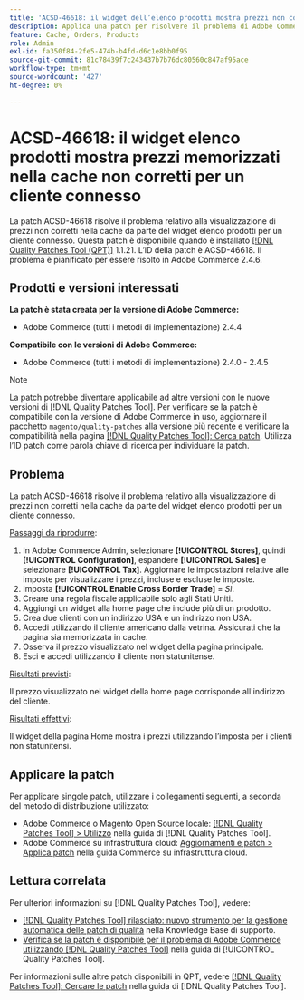 ```yaml
---
title: 'ACSD-46618: il widget dell’elenco prodotti mostra prezzi non corretti nella cache per il cliente connesso'
description: Applica una patch per risolvere il problema di Adobe Commerce, in cui il widget dell’elenco dei prodotti mostra prezzi memorizzati nella cache non corretti per un cliente connesso.
feature: Cache, Orders, Products
role: Admin
exl-id: fa350f84-2fe5-474b-b4fd-d6c1e8bb0f95
source-git-commit: 81c78439f7c243437b7b76dc80560c847af95ace
workflow-type: tm+mt
source-wordcount: '427'
ht-degree: 0%

---
```


# ACSD-46618: il widget elenco prodotti mostra prezzi memorizzati nella cache non corretti per un cliente connesso

La patch ACSD-46618 risolve il problema relativo alla visualizzazione di prezzi non corretti nella cache da parte del widget elenco prodotti per un cliente connesso. Questa patch è disponibile quando è installato [[!DNL Quality Patches Tool (QPT)]](https://experienceleague.adobe.com/docs/commerce-knowledge-base/kb/announcements/commerce-announcements/magento-quality-patches-released-new-tool-to-self-serve-quality-patches.html?lang=it) 1.1.21. L’ID della patch è ACSD-46618. Il problema è pianificato per essere risolto in Adobe Commerce 2.4.6.

## Prodotti e versioni interessati

**La patch è stata creata per la versione di Adobe Commerce:**
* Adobe Commerce (tutti i metodi di implementazione) 2.4.4

**Compatibile con le versioni di Adobe Commerce:**
* Adobe Commerce (tutti i metodi di implementazione) 2.4.0 - 2.4.5

>[!NOTE]
>
>La patch potrebbe diventare applicabile ad altre versioni con le nuove versioni di [!DNL Quality Patches Tool]. Per verificare se la patch è compatibile con la versione di Adobe Commerce in uso, aggiornare il pacchetto `magento/quality-patches` alla versione più recente e verificare la compatibilità nella pagina [[!DNL Quality Patches Tool]: Cerca patch](https://experienceleague.adobe.com/tools/commerce-quality-patches/index.html?lang=it). Utilizza l’ID patch come parola chiave di ricerca per individuare la patch.

## Problema

La patch ACSD-46618 risolve il problema relativo alla visualizzazione di prezzi non corretti nella cache da parte del widget elenco prodotti per un cliente connesso.

<u>Passaggi da riprodurre</u>:

1. In Adobe Commerce Admin, selezionare **[!UICONTROL Stores]**, quindi **[!UICONTROL Configuration]**, espandere **[!UICONTROL Sales]** e selezionare **[!UICONTROL Tax]**. Aggiornare le impostazioni relative alle imposte per visualizzare i prezzi, incluse e escluse le imposte.
1. Imposta **[!UICONTROL Enable Cross Border Trade]** = _Sì_.
1. Creare una regola fiscale applicabile solo agli Stati Uniti.
1. Aggiungi un widget alla home page che include più di un prodotto.
1. Crea due clienti con un indirizzo USA e un indirizzo non USA.
1. Accedi utilizzando il cliente americano dalla vetrina. Assicurati che la pagina sia memorizzata in cache.
1. Osserva il prezzo visualizzato nel widget della pagina principale.
1. Esci e accedi utilizzando il cliente non statunitense.

<u>Risultati previsti</u>:

Il prezzo visualizzato nel widget della home page corrisponde all&#39;indirizzo del cliente.

<u>Risultati effettivi</u>:

Il widget della pagina Home mostra i prezzi utilizzando l’imposta per i clienti non statunitensi.

## Applicare la patch

Per applicare singole patch, utilizzare i collegamenti seguenti, a seconda del metodo di distribuzione utilizzato:

* Adobe Commerce o Magento Open Source locale: [[!DNL Quality Patches Tool] > Utilizzo](/help/tools/quality-patches-tool/usage.md) nella guida di [!DNL Quality Patches Tool].
* Adobe Commerce su infrastruttura cloud: [Aggiornamenti e patch > Applica patch](https://experienceleague.adobe.com/docs/commerce-cloud-service/user-guide/develop/upgrade/apply-patches.html?lang=it) nella guida Commerce su infrastruttura cloud.

## Lettura correlata

Per ulteriori informazioni su [!DNL Quality Patches Tool], vedere:

* [[!DNL Quality Patches Tool] rilasciato: nuovo strumento per la gestione automatica delle patch di qualità](https://experienceleague.adobe.com/it/docs/commerce-knowledge-base/kb/announcements/commerce-announcements/magento-quality-patches-released-new-tool-to-self-serve-quality-patches) nella Knowledge Base di supporto.
* [Verifica se la patch è disponibile per il problema di Adobe Commerce utilizzando  [!DNL Quality Patches Tool]](/help/tools/quality-patches-tool/patches-available-in-qpt/check-patch-for-magento-issue-with-magento-quality-patches.md) nella guida di [!UICONTROL Quality Patches Tool].


Per informazioni sulle altre patch disponibili in QPT, vedere [[!DNL Quality Patches Tool]: Cercare le patch](https://experienceleague.adobe.com/tools/commerce-quality-patches/index.html?lang=it) nella guida di [!DNL Quality Patches Tool].
